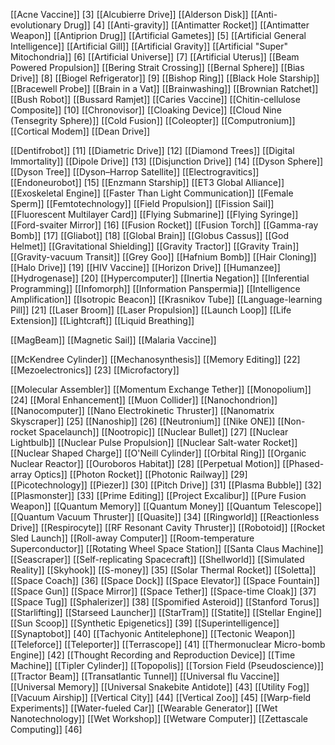 [[Acne Vaccine]] [3]
[[Alcubierre Drive]]
[[Alderson Disk]]
[[Anti-evolutionary Drug]] [4]
[[Anti-gravity]]
[[Antimatter Rocket]]
[[Antimatter Weapon]]
[[Antiprion Drug]]
[[Artificial Gametes]] [5]
[[Artificial General Intelligence]]
[[Artificial Gill]]
[[Artificial Gravity]]
[[Artificial "Super" Mitochondria]] [6]
[[Artificial Universe]] [7]
[[Artificial Uterus]]
[[Beam Powered Propulsion]]
[[Bering Strait Crossing]]
[[Bernal Sphere]]
[[Bias Drive]] [8]
[[Biogel Refrigerator]] [9]
[[Bishop Ring]]
[[Black Hole Starship]]
[[Bracewell Probe]]
[[Brain in a Vat]]
[[Brainwashing]]
[[Brownian Ratchet]]
[[Bush Robot]]
[[Bussard Ramjet]]
[[Caries Vaccine]]
[[Chitin-cellulose Composite]] [10]
[[Chronovisor]]
[[Cloaking Device]]
[[Cloud Nine (Tensegrity Sphere)]]
[[Cold Fusion]]
[[Coleopter]]
[[Computronium]]
[[Cortical Modem]]
[[Dean Drive]]

[[Dentifrobot]] [11]
[[Diametric Drive]] [12]
[[Diamond Trees]]
[[Digital Immortality]]
[[Dipole Drive]] [13]
[[Disjunction Drive]] [14]
[[Dyson Sphere]]
[[Dyson Tree]]
[[Dyson–Harrop Satellite]]
[[Electrogravitics]]
[[Endoneurobot]] [15]
[[Enzmann Starship]]
[[ET3 Global Alliance]]
[[Exoskeletal Engine]]
[[Faster Than Light Communication]]
[[Female Sperm]]
[[Femtotechnology]]
[[Field Propulsion]]
[[Fission Sail]]
[[Fluorescent Multilayer Card]]
[[Flying Submarine]]
[[Flying Syringe]]
[[Ford-svaiter Mirror]] [16]
[[Fusion Rocket]]
[[Fusion Torch]]
[[Gamma-ray Bomb]] [17]
[[Gliabot]] [18]
[[Global Brain]]
[[Globus Cassus]]
[[God Helmet]]
[[Gravitational Shielding]]
[[Gravity Tractor]]
[[Gravity Train]]
[[Gravity-vacuum Transit]]
[[Grey Goo]]
[[Hafnium Bomb]]
[[Hair Cloning]]
[[Halo Drive]] [19]
[[HIV Vaccine]]
[[Horizon Drive]]
[[Humanzee]]
[[Hydrogenase]] [20]
[[Hypercomputer]]
[[Inertia Negation]]
[[Inferential Programming]]
[[Infomorph]]
[[Information Panspermia]]
[[Intelligence Amplification]]
[[Isotropic Beacon]]
[[Krasnikov Tube]]
[[Language-learning Pill]] [21]
[[Laser Broom]]
[[Laser Propulsion]]
[[Launch Loop]]
[[Life Extension]]
[[Lightcraft]]
[[Liquid Breathing]]

[[MagBeam]]
[[Magnetic Sail]]
[[Malaria Vaccine]]

[[McKendree Cylinder]]
[[Mechanosynthesis]]
[[Memory Editing]] [22]
[[Mezoelectronics]] [23]
[[Microfactory]]

[[Molecular Assembler]]
[[Momentum Exchange Tether]]
[[Monopolium]] [24]
[[Moral Enhancement]]
[[Muon Collider]]
[[Nanochondrion]]
[[Nanocomputer]]
[[Nano Electrokinetic Thruster]]
[[Nanomatrix Skyscraper]] [25]
[[Nanoship]] [26]
[[Neutronium]]
[[Nike ONE]]
[[Non-rocket Spacelaunch]]
[[Nootropic]]
[[Nuclear Bullet]] [27]
[[Nuclear Lightbulb]]
[[Nuclear Pulse Propulsion]]
[[Nuclear Salt-water Rocket]]
[[Nuclear Shaped Charge]]
[[O'Neill Cylinder]]
[[Orbital Ring]]
[[Organic Nuclear Reactor]]
[[Ouroboros Habitat]] [28]
[[Perpetual Motion]]
[[Phased-array Optics]]
[[Photon Rocket]]
[[Photonic Railway]] [29]
[[Picotechnology]]
[[Piezer]] [30]
[[Pitch Drive]] [31]
[[Plasma Bubble]] [32]
[[Plasmonster]] [33]
[[Prime Editing]]
[[Project Excalibur]]
[[Pure Fusion Weapon]]
[[Quantum Memory]]
[[Quantum Money]]
[[Quantum Telescope]]
[[Quantum Vacuum Thruster]]
[[Quasite]] [34]
[[Ringworld]]
[[Reactionless Drive]]
[[Respirocyte]]
[[RF Resonant Cavity Thruster]]
[[Robotoid]]
[[Rocket Sled Launch]]
[[Roll-away Computer]]
[[Room-temperature Superconductor]]
[[Rotating Wheel Space Station]]
[[Santa Claus Machine]]
[[Seascraper]]
[[Self-replicating Spacecraft]]
[[Shellworld]]
[[Simulated Reality]]
[[Skyhook]]
[[S-money]] [35]
[[Solar Thermal Rocket]]
[[Soletta]]
[[Space Coach]] [36]
[[Space Dock]]
[[Space Elevator]]
[[Space Fountain]]
[[Space Gun]]
[[Space Mirror]]
[[Space Tether]]
[[Space-time Cloak]] [37]
[[Space Tug]]
[[Sphalerizer]] [38]
[[Spomified Asteroid]]
[[Stanford Torus]]
[[Starlifting]]
[[Starseed Launcher]]
[[StarTram]]
[[Statite]]
[[Stellar Engine]]
[[Sun Scoop]]
[[Synthetic Epigenetics]] [39]
[[Superintelligence]]
[[Synaptobot]] [40]
[[Tachyonic Antitelephone]]
[[Tectonic Weapon]]
[[Teleforce]]
[[Teleporter]]
[[Terrascope]] [41]
[[Thermonuclear Micro-bomb Engine]] [42]
[[Thought Recording and Reproduction Device]]
[[Time Machine]]
[[Tipler Cylinder]]
[[Topopolis]]
[[Torsion Field (Pseudoscience)]]
[[Tractor Beam]]
[[Transatlantic Tunnel]]
[[Universal flu Vaccine]]
[[Universal Memory]]
[[Universal Snakebite Antidote]] [43]
[[Utility Fog]]
[[Vacuum Airship]]
[[Vertical City]] [44]
[[Vertical Zoo]] [45]
[[Warp-field Experiments]]
[[Water-fueled Car]]
[[Wearable Generator]]
[[Wet Nanotechnology]]
[[Wet Workshop]]
[[Wetware Computer]]
[[Zettascale Computing]] [46]

